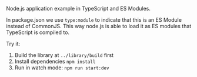 Node.js application example in TypeScript and ES Modules.

In package.json we use `type:module` to indicate that this is an ES Module instead of CommonJS.
This way node.js is able to load it as ES modules that TypeScript is compiled to.

Try it:

1. Build the library at `../library/build` first
2. Install dependencies `npm install`
3. Run in watch mode: `npm run start:dev`